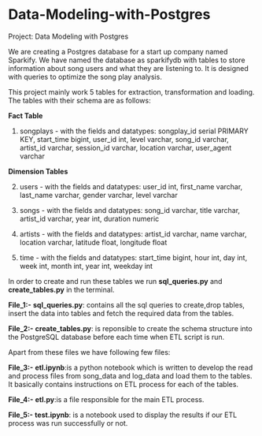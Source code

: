 # Data-Modeling-with-Postgres

Project: Data Modeling with Postgres

We are creating a Postgres database for a start up company named Sparkify. We have named the database as sparkifydb with tables to store information about song users and what they are listening to. It is designed with queries to optimize the song play analysis.

This project mainly work 5 tables for extraction, transformation and loading. The tables with their schema are as follows:

**Fact Table**
1. songplays - with the fields and datatypes:
songplay_id serial PRIMARY KEY, start_time bigint, user_id int, level varchar, song_id varchar, artist_id varchar, session_id varchar, location varchar, user_agent varchar

**Dimension Tables**

2. users - with the fields and datatypes:
user_id int, first_name varchar, last_name varchar, gender varchar, level varchar

3. songs - with the fields and datatypes:
song_id varchar, title varchar, artist_id varchar, year int, duration numeric

4. artists - with the fields and datatypes:
artist_id varchar, name varchar, location varchar, latitude float, longitude float

5. time - with the fields and datatypes:
start_time bigint, hour int, day int, week int, month int, year int, weekday int

In order to create and run these tables we run **sql_queries.py** and **create_tables.py** in the terminal.

**File_1:-** **sql_queries.py**: contains all the sql queries to create,drop tables, insert the data into tables and fetch the required data from the tables.

**File_2:-** **create_tables.py**: is reponsible to create the schema structure into the PostgreSQL database before each time when ETL script is run.

Apart from these files we have following few files:

**File_3:-** **etl.ipynb**:is a python notebook which is written to develop the read and process files from song_data and log_data and load them to the tables. It basically contains instructions on ETL process for each of the tables.

**File_4:-** **etl.py**:is a file responsible for the main ETL process.

**File_5:-** **test.ipynb**: is a notebook used to display the results if our ETL process was run successfully or not.

